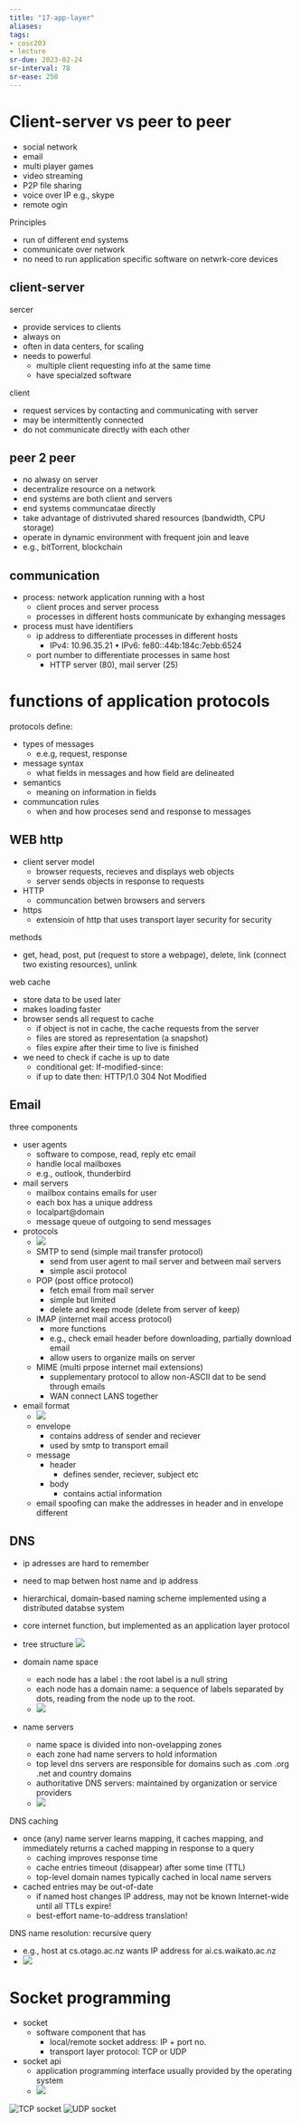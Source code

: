 ```yaml
---
title: "17-app-layer"
aliases: 
tags: 
- cosc203
- lecture
sr-due: 2023-02-24
sr-interval: 78
sr-ease: 250
---
```


# Client-server vs peer to peer
- social network
- email
- multi player games
- video streaming
- P2P file sharing
- voice over IP e.g., skype
- remote ogin

Principles
- run of different end systems
- communicate over network
- no need to run application specific software on netwrk-core devices


## client-server
sercer
- provide services to clients
- always on
- often in data centers, for scaling
- needs to powerful
	- multiple client requesting info at the same time
	- have specialzed software

client
- request services by contacting and communicating with server
- may be intermittently connected
- do not communicate directly with each other

## peer 2 peer
- no alwasy on server
- decentralize resource on a network
- end systems are both client and servers
- end systems communcatae directly
- take advantage of distrivuted shared resources (bandwidth, CPU storage)
- operate in dynamic environment with frequent join and leave
- e.g., bitTorrent, blockchain


## communication
- process: network application running with a host
	- client proces and server process
	- processes in different hosts communicate by exhanging messages
- process must have identifiers
	- ip address to differentiate processes in different hosts
		- IPv4: 10.96.35.21 • IPv6: fe80::44b:184c:7ebb:6524
	- port number to differentiate processes in same host
		- HTTP server (80), mail server (25)

# functions of application protocols
protocols define:
- types of messages
	- e.e.g, request, response
- message syntax
	- what fields in messages and how field are delineated
- semantics
	- meaning on information in fields
- communcation rules
	- when and how proceses send and response to messages

## WEB http
- client server model
	- browser requests, recieves and displays web objects
	- server sends objects in response to requests
- HTTP
	- communcation betwen browsers and servers
- https
	- extensioin of http that uses transport layer security for security

methods
- get, head, post, put (request to store a webpage), delete, link (connect two existing resources), unlink

web cache
- store data to be used later
- makes loading faster
- browser sends all request to cache
	- if object is not in cache, the cache requests from the server
	- files are stored as representation (a snapshot) 
	- files expire after their time to live is finished
- we need to check if cache is up to date
	- conditional get: If-modified-since:
	- if up to date then: HTTP/1.0 304 Not Modified

## Email
three components
- user agents
	- software to compose, read, reply etc email
	- handle local mailboxes
	- e.g., outlook, thunderbird
- mail servers
	- mailbox contains emails for user
	- each box has a unique address
	- localpart@domain
	- message queue of outgoing to send messages
- protocols
	- ![](https://i.imgur.com/2GxXXLu.png)
	- SMTP to send (simple mail transfer protocol)
		- send from user agent to mail server and between mail servers
		- simple ascii protocol
	- POP (post office protocol)
		- fetch email from mail server
		- simple but limited
		- delete and keep mode (delete from server of keep)
	- IMAP (internet mail access protocol)
		- more functions
		- e.g., check email header before downloading, partially download email
		- allow users to organize mails on server
	- MIME (multi prpose internet mail extensions)
		- supplementary protocol to allow non-ASCII dat to be send through emails
		- WAN connect LANS together
- email format
	- ![](https://i.imgur.com/pwvTvnL.png)
	- envelope
		- contains address of sender and reciever
		- used by smtp to transport email
	- message
		- header
			- defines sender, reciever, subject etc
		- body
			- contains actial information
	- email spoofing can make the addresses in header and in envelope different

## DNS
- ip adresses are hard to remember
- need to map betwen host name and ip address
- hierarchical, domain-based naming scheme implemented using a distributed databse system
- core internet function, but implemented as an application layer protocol 

- tree structure ![](https://i.imgur.com/TtiMt9U.png)
- domain name space
	- each node has a label : the root label is a null string
	- each node has a domain name: a sequence of labels separated by dots, reading from the node up to the root.
	- ![](https://i.imgur.com/TvHwuPK.png)
- name servers
	- name space is divided into non-ovelapping zones
	- each zone had name servers to hold information
	- top level dns servers are responsible for domains such as .com .org .net and country domains
	- authoritative DNS servers: maintained by organization or service providers
	- ![](https://i.imgur.com/AU5F2Mv.png)

DNS caching
- once (any) name server learns mapping, it caches mapping, and immediately returns a cached mapping in response to a query 
	- caching improves response time 
	- cache entries timeout (disappear) after some time (TTL) 
	- top-level domain names typically cached in local name servers
- cached entries may be out-of-date 
	- if named host changes IP address, may not be known Internet-wide until all TTLs expire! 
	- best-effort name-to-address translation!

DNS name resolution: recursive query
- e.g., host at cs.otago.ac.nz wants IP address for ai.cs.waikato.ac.nz
-  ![](https://i.imgur.com/1jW21AI.png)


# Socket programming
- socket
	- software component that has
		- local/remote socket address: IP + port no.
		- transport layer protocol: TCP or UDP
- socket api
	- application programming interface usually provided by the operating system
	- ![](https://i.imgur.com/ORLYEVH.png)

![TCP socket](https://i.imgur.com/JIOQOGM.png)
![UDP socket](https://i.imgur.com/SATuwYL.png)
